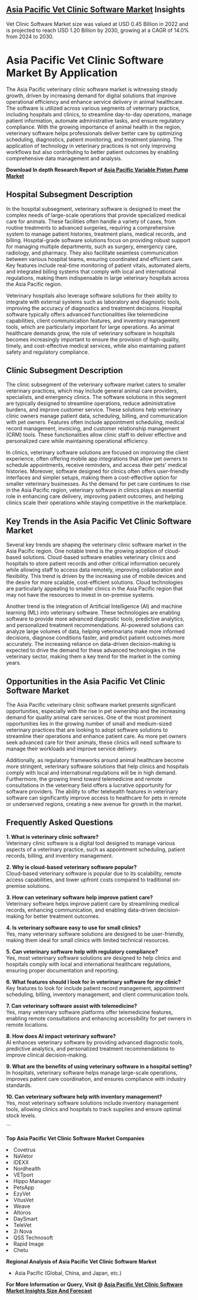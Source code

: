 <h2><a href="https://www.verifiedmarketreports.com/download-sample/?rid=232520&amp;utm_source=Github-Feb&amp;utm_medium=225" target="_blank">Asia Pacific Vet Clinic Software Market</a> Insights</h2><p>Vet Clinic Software Market size was valued at USD 0.45 Billion in 2022 and is projected to reach USD 1.20 Billion by 2030, growing at a CAGR of 14.0% from 2024 to 2030.</p><p><h1>Asia Pacific Vet Clinic Software Market By Application</h1> <p>The Asia Pacific veterinary clinic software market is witnessing steady growth, driven by increasing demand for digital solutions that improve operational efficiency and enhance service delivery in animal healthcare. The software is utilized across various segments of veterinary practice, including hospitals and clinics, to streamline day-to-day operations, manage patient information, automate administrative tasks, and ensure regulatory compliance. With the growing importance of animal health in the region, veterinary software helps professionals deliver better care by optimizing scheduling, diagnostics, patient monitoring, and treatment planning. The application of technology in veterinary practices is not only improving workflows but also contributing to better patient outcomes by enabling comprehensive data management and analysis.</p> <p><strong><p><strong>Download In depth Research Report of <a href="https://www.verifiedmarketreports.com/download-sample/?rid=236118&amp;utm_source=Pulse-Dec&amp;utm_medium=225" target="_blank">Asia Pacific Variable Piston Pump Market</a></strong></p></strong></p> <h2>Hospital Subsegment Description</h2> <p>In the hospital subsegment, veterinary software is designed to meet the complex needs of large-scale operations that provide specialized medical care for animals. These facilities often handle a variety of cases, from routine treatments to advanced surgeries, requiring a comprehensive system to manage patient histories, treatment plans, medical records, and billing. Hospital-grade software solutions focus on providing robust support for managing multiple departments, such as surgery, emergency care, radiology, and pharmacy. They also facilitate seamless communication between various hospital teams, ensuring coordinated and efficient care. Key features include real-time monitoring of patient vitals, automated alerts, and integrated billing systems that comply with local and international regulations, making them indispensable in large veterinary hospitals across the Asia Pacific region.</p> <p>Veterinary hospitals also leverage software solutions for their ability to integrate with external systems such as laboratory and diagnostic tools, improving the accuracy of diagnostics and treatment decisions. Hospital software typically offers advanced functionalities like telemedicine capabilities, client communication features, and inventory management tools, which are particularly important for large operations. As animal healthcare demands grow, the role of veterinary software in hospitals becomes increasingly important to ensure the provision of high-quality, timely, and cost-effective medical services, while also maintaining patient safety and regulatory compliance.</p> <h2>Clinic Subsegment Description</h2> <p>The clinic subsegment of the veterinary software market caters to smaller veterinary practices, which may include general animal care providers, specialists, and emergency clinics. The software solutions in this segment are typically designed to streamline operations, reduce administrative burdens, and improve customer service. These solutions help veterinary clinic owners manage patient data, scheduling, billing, and communication with pet owners. Features often include appointment scheduling, medical record management, invoicing, and customer relationship management (CRM) tools. These functionalities allow clinic staff to deliver effective and personalized care while maintaining operational efficiency.</p> <p>In clinics, veterinary software solutions are focused on improving the client experience, often offering mobile app integrations that allow pet owners to schedule appointments, receive reminders, and access their pets' medical histories. Moreover, software designed for clinics often offers user-friendly interfaces and simpler setups, making them a cost-effective option for smaller veterinary businesses. As the demand for pet care continues to rise in the Asia Pacific region, veterinary software in clinics plays an essential role in enhancing care delivery, improving patient outcomes, and helping clinics scale their operations while staying competitive in the marketplace.</p> <h2>Key Trends in the Asia Pacific Vet Clinic Software Market</h2> <p>Several key trends are shaping the veterinary clinic software market in the Asia Pacific region. One notable trend is the growing adoption of cloud-based solutions. Cloud-based software enables veterinary clinics and hospitals to store patient records and other critical information securely while allowing staff to access data remotely, improving collaboration and flexibility. This trend is driven by the increasing use of mobile devices and the desire for more scalable, cost-efficient solutions. Cloud technologies are particularly appealing to smaller clinics in the Asia Pacific region that may not have the resources to invest in on-premise systems.</p> <p>Another trend is the integration of Artificial Intelligence (AI) and machine learning (ML) into veterinary software. These technologies are enabling software to provide more advanced diagnostic tools, predictive analytics, and personalized treatment recommendations. AI-powered solutions can analyze large volumes of data, helping veterinarians make more informed decisions, diagnose conditions faster, and predict patient outcomes more accurately. The increasing reliance on data-driven decision-making is expected to drive the demand for these advanced technologies in the veterinary sector, making them a key trend for the market in the coming years.</p> <h2>Opportunities in the Asia Pacific Vet Clinic Software Market</h2> <p>The Asia Pacific veterinary clinic software market presents significant opportunities, especially with the rise in pet ownership and the increasing demand for quality animal care services. One of the most prominent opportunities lies in the growing number of small and medium-sized veterinary practices that are looking to adopt software solutions to streamline their operations and enhance patient care. As more pet owners seek advanced care for their animals, these clinics will need software to manage their workloads and improve service delivery.</p> <p>Additionally, as regulatory frameworks around animal healthcare become more stringent, veterinary software solutions that help clinics and hospitals comply with local and international regulations will be in high demand. Furthermore, the growing trend toward telemedicine and remote consultations in the veterinary field offers a lucrative opportunity for software providers. The ability to offer telehealth features in veterinary software can significantly improve access to healthcare for pets in remote or underserved regions, creating a new avenue for growth in the market.</p> <h2>Frequently Asked Questions</h2> <p><strong>1. What is veterinary clinic software?</strong><br>Veterinary clinic software is a digital tool designed to manage various aspects of a veterinary practice, such as appointment scheduling, patient records, billing, and inventory management.</p> <p><strong>2. Why is cloud-based veterinary software popular?</strong><br>Cloud-based veterinary software is popular due to its scalability, remote access capabilities, and lower upfront costs compared to traditional on-premise solutions.</p> <p><strong>3. How can veterinary software help improve patient care?</strong><br>Veterinary software helps improve patient care by streamlining medical records, enhancing communication, and enabling data-driven decision-making for better treatment outcomes.</p> <p><strong>4. Is veterinary software easy to use for small clinics?</strong><br>Yes, many veterinary software solutions are designed to be user-friendly, making them ideal for small clinics with limited technical resources.</p> <p><strong>5. Can veterinary software help with regulatory compliance?</strong><br>Yes, most veterinary software solutions are designed to help clinics and hospitals comply with local and international healthcare regulations, ensuring proper documentation and reporting.</p> <p><strong>6. What features should I look for in veterinary software for my clinic?</strong><br>Key features to look for include patient record management, appointment scheduling, billing, inventory management, and client communication tools.</p> <p><strong>7. Can veterinary software assist with telemedicine?</strong><br>Yes, many veterinary software platforms offer telemedicine features, enabling remote consultations and enhancing accessibility for pet owners in remote locations.</p> <p><strong>8. How does AI impact veterinary software?</strong><br>AI enhances veterinary software by providing advanced diagnostic tools, predictive analytics, and personalized treatment recommendations to improve clinical decision-making.</p> <p><strong>9. What are the benefits of using veterinary software in a hospital setting?</strong><br>In hospitals, veterinary software helps manage large-scale operations, improves patient care coordination, and ensures compliance with industry standards.</p> <p><strong>10. Can veterinary software help with inventory management?</strong><br>Yes, most veterinary software solutions include inventory management tools, allowing clinics and hospitals to track supplies and ensure optimal stock levels.</p> ```</p><p><strong>Top Asia Pacific Vet Clinic Software Market Companies</strong></p><div data-test-id=""><p><li>Covetrus</li><li> NaVetor</li><li> IDEXX</li><li> Nordhealth</li><li> VETport</li><li> Hippo Manager</li><li> PetsApp</li><li> EzyVet</li><li> VitusVet</li><li> Weave</li><li> Altoros</li><li> DaySmart</li><li> TeleVet</li><li> 2i Nova</li><li> QSS Technosoft</li><li> Rapid Image</li><li> Chetu</li></p><div><strong>Regional Analysis of&nbsp;Asia Pacific Vet Clinic Software Market</strong></div><ul><li dir="ltr"><p dir="ltr">Asia Pacific (Global, China, and Japan, etc.)</p></li></ul><p><strong>For More Information or Query, Visit @&nbsp;</strong><strong><a href="https://www.verifiedmarketreports.com/product/vet-clinic-software-market/?utm_source=Github-Feb&amp;utm_medium=225" target="_blank">Asia Pacific Vet Clinic Software Market Insights Size And Forecast</a></strong></p></div><h2>&nbsp;</h2><div data-test-id="">&nbsp;</div>
